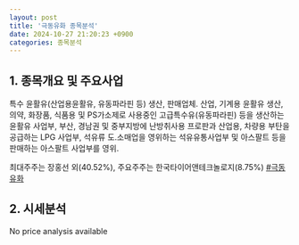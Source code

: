 ```yaml
---
layout: post
title: '극동유화 종목분석'
date: 2024-10-27 21:20:23 +0900
categories: 종목분석
---
```


## 1. 종목개요 및 주요사업

특수 윤활유(산업용윤활유, 유동파라핀 등) 생산, 판매업체. 산업, 기계용 윤활유 생산, 의약, 화장품, 식품용 및 PS가소제로 사용중인 고급특수유(유동파라핀) 등을 생산하는 윤활유 사업부, 부산, 경남권 및 중부지방에 난방취사용 프로판과 산업용, 차량용 부탄을 공급하는 LPG 사업부, 석유류 도.소매업을 영위하는 석유유통사업부 및 아스팔트 등을 판매하는 아스팔트 사업부를 영위.

최대주주는 장홍선 외(40.52%), 주요주주는 한국타이어앤테크놀로지(8.75%)
[#극동유화](#)

## 2. 시세분석

No price analysis available
